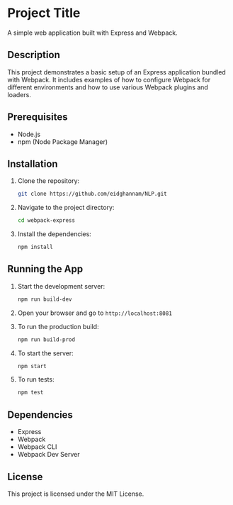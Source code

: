 # Project Title

A simple web application built with Express and Webpack.

## Description

This project demonstrates a basic setup of an Express application bundled with Webpack. It includes examples of how to configure Webpack for different environments and how to use various Webpack plugins and loaders.

## Prerequisites

- Node.js
- npm (Node Package Manager)

## Installation

1. Clone the repository:
   ```sh
   git clone https://github.com/eidghannam/NLP.git
   ```
2. Navigate to the project directory:
   ```sh
   cd webpack-express
   ```
3. Install the dependencies:
   ```sh
   npm install
   ```

## Running the App

1. Start the development server:
   ```sh
   npm run build-dev
   ```
2. Open your browser and go to `http://localhost:8081`

3. To run the production build:

   ```sh
   npm run build-prod
   ```

4. To start the server:

   ```sh
   npm start
   ```

5. To run tests:

   ```sh
   npm test
   ```

## Dependencies

- Express
- Webpack
- Webpack CLI
- Webpack Dev Server

## License

This project is licensed under the MIT License.
